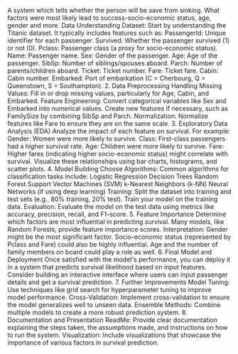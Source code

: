 A system which tells whether the person will be save from sinking. What factors were most likely lead to success-socio-economic status, age, gender and more.
Data Understanding
Dataset: Start by understanding the Titanic dataset. It typically includes features such as:
PassengerId: Unique identifier for each passenger.
Survived: Whether the passenger survived (1) or not (0).
Pclass: Passenger class (a proxy for socio-economic status).
Name: Passenger name.
Sex: Gender of the passenger.
Age: Age of the passenger.
SibSp: Number of siblings/spouses aboard.
Parch: Number of parents/children aboard.
Ticket: Ticket number.
Fare: Ticket fare.
Cabin: Cabin number.
Embarked: Port of embarkation (C = Cherbourg, Q = Queenstown, S = Southampton).
2. Data Preprocessing
Handling Missing Values: Fill in or drop missing values, particularly for Age, Cabin, and Embarked.
Feature Engineering:
Convert categorical variables like Sex and Embarked into numerical values.
Create new features if necessary, such as FamilySize by combining SibSp and Parch.
Normalization: Normalize features like Fare to ensure they are on the same scale.
3. Exploratory Data Analysis (EDA)
Analyze the impact of each feature on survival. For example:
Gender: Women were more likely to survive.
Class: First-class passengers had a higher survival rate.
Age: Children were more likely to survive.
Fare: Higher fares (indicating higher socio-economic status) might correlate with survival.
Visualize these relationships using bar charts, histograms, and scatter plots.
4. Model Building
Choose Algorithms: Common algorithms for classification tasks include:
Logistic Regression
Decision Trees
Random Forest
Support Vector Machines (SVM)
k-Nearest Neighbors (k-NN)
Neural Networks (if using deep learning)
Training: Split the dataset into training and test sets (e.g., 80% training, 20% test). Train your model on the training data.
Evaluation: Evaluate the model on the test data using metrics like accuracy, precision, recall, and F1-score.
5. Feature Importance
Determine which factors are most influential in predicting survival. Many models, like Random Forests, provide feature importance scores.
Interpretation:
Gender might be the most significant factor.
Socio-economic status (represented by Pclass and Fare) could also be highly influential.
Age and the number of family members on board could play a role as well.
6. Final Model and Deployment
Once satisfied with the model's performance, you can deploy it in a system that predicts survival likelihood based on input features.
Consider building an interactive interface where users can input passenger details and get a survival prediction.
7. Further Improvements
Model Tuning: Use techniques like grid search for hyperparameter tuning to improve model performance.
Cross-Validation: Implement cross-validation to ensure the model generalizes well to unseen data.
Ensemble Methods: Combine multiple models to create a more robust prediction system.
8. Documentation and Presentation
ReadMe: Provide clear documentation explaining the steps taken, the assumptions made, and instructions on how to run the system.
Visualization: Include visualizations that showcase the importance of various factors in survival prediction.
